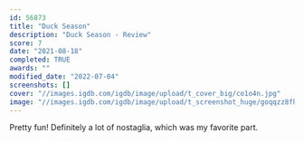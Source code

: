 ```yaml
---
id: 56873
title: "Duck Season"
description: "Duck Season - Review"
score: 7
date: "2021-08-18"
completed: TRUE
awards: ""
modified_date: "2022-07-04"
screenshots: []
cover: "//images.igdb.com/igdb/image/upload/t_cover_big/co1o4n.jpg"
image: "//images.igdb.com/igdb/image/upload/t_screenshot_huge/goqqzz8fhlifiisdhz93.jpg"
---
```

Pretty fun! Definitely a lot of nostaglia, which was my favorite part.